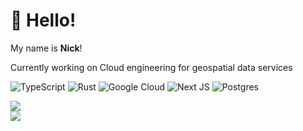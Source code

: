 # 👋 Hello!
My name is <b>Nick</b>!

Currently working on Cloud engineering for geospatial data services

![TypeScript](https://img.shields.io/badge/typescript-%23007ACC.svg?style=flat&logo=typescript&logoColor=white) ![Rust](https://img.shields.io/badge/rust-%23000000.svg?style=flat&logo=rust&logoColor=white) ![Google Cloud](https://img.shields.io/badge/Google%20Cloud-%234285F4.svg?style=flat&logo=google-cloud&logoColor=white) ![Next JS](https://img.shields.io/badge/Next-black?style=flat&logo=next.js&logoColor=white) ![Postgres](https://img.shields.io/badge/postgres-%23316192.svg?style=flat&logo=postgresql&logoColor=white)


![](https://github-readme-stats.vercel.app/api?username=nsiebenaller&theme=dark&hide_border=false&include_all_commits=true&count_private=true)<br/>
![](https://github-readme-streak-stats.herokuapp.com/?user=nsiebenaller&theme=dark&hide_border=false)<br/>

